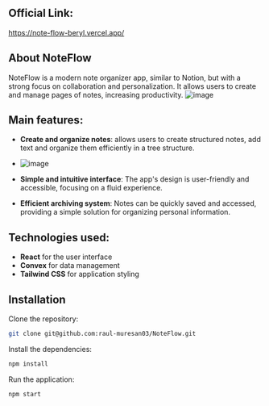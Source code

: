 ## Official Link:
https://note-flow-beryl.vercel.app/

## About NoteFlow

NoteFlow is a modern note organizer app, similar to Notion, but with a strong focus on collaboration and personalization. It allows users to create and manage pages of notes, increasing productivity. 
![image](https://github.com/user-attachments/assets/4fe43ccd-f365-425b-a4b9-6b430c1024e3)

## Main features:
- **Create and organize notes**: allows users to create structured notes, add text and organize them efficiently in a tree structure.
- ![image](https://github.com/user-attachments/assets/80408a73-29ad-481a-9172-926292d09713)

- **Simple and intuitive interface**: The app's design is user-friendly and accessible, focusing on a fluid experience.
- **Efficient archiving system**: Notes can be quickly saved and accessed, providing a simple solution for organizing personal information.

## Technologies used:
- **React** for the user interface
- **Convex** for data management
- **Tailwind CSS** for application styling

## Installation
Clone the repository:

```bash
git clone git@github.com:raul-muresan03/NoteFlow.git
```
Install the dependencies:

```bash
npm install
```

Run the application:

```bash
npm start
```
